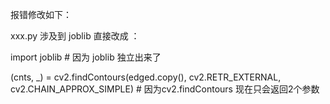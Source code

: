 报错修改如下：

xxx.py 涉及到 joblib 直接改成 ：

import joblib # 因为 joblib 独立出来了



(cnts, _) = cv2.findContours(edged.copy(), cv2.RETR_EXTERNAL, cv2.CHAIN_APPROX_SIMPLE) # 因为cv2.findContours 现在只会返回2个参数
